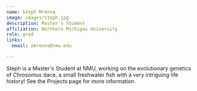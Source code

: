 ```yaml
---
name: Steph Mrenna
image: images/steph.jpg
description: Master's Student
affiliation: Northern Michigan University
role: grad
links:
  email: smrenna@nmu.edu

---
```


Steph is a Master's Student at NMU, working on the evolutionary genetics of <i>Chrosomus</i> dace, a small freshwater fish with a very intriguing life history! See the Projects page for more information.
